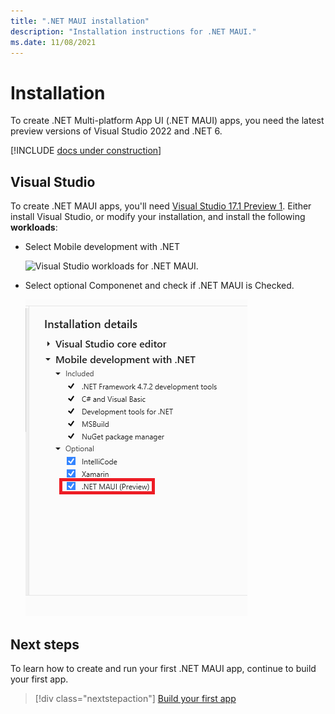 ```yaml
---
title: ".NET MAUI installation"
description: "Installation instructions for .NET MAUI."
ms.date: 11/08/2021
---
```


# Installation

To create .NET Multi-platform App UI (.NET MAUI) apps, you need the latest preview versions of Visual Studio 2022 and .NET 6.

[!INCLUDE [docs under construction](~/includes/preview-note.md)]

## Visual Studio

To create .NET MAUI apps, you'll need [Visual Studio 17.1 Preview 1](https://visualstudio.microsoft.com/vs/preview/). Either install Visual Studio, or modify your installation, and install the following **workloads**:

- Select Mobile development with .NET

  ![Visual Studio workloads for .NET MAUI.](media/installation/vs-workloads.png?raw=true)

- Select optional Componenet and check if .NET MAUI is Checked.

  ![Visual Studio workloads- Optional Components for .NET MAUI.](media/installation/vs-installation-details-optional.png?raw=true)


## Next steps

To learn how to create and run your first .NET MAUI app, continue to build your first app.

> [!div class="nextstepaction"]
> [Build your first app](first-app.md)
